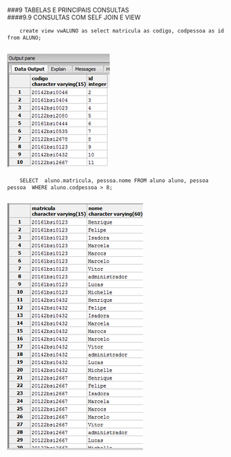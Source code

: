 ###9	TABELAS E PRINCIPAIS CONSULTAS<br>
####9.9	CONSULTAS COM SELF JOIN E VIEW<br>

				
        create view vwALUNO as select matricula as codigo, codpessoa as id from ALUNO;
        
![Alt text](https://github.com/calosguilherme/trab01/blob/master/9.9/view2.png  "Resultado")<br>
---------------------------------------------------------------------------------------------

				
        SELECT  aluno.matricula, pessoa.nome FROM aluno aluno, pessoa pessoa  WHERE aluno.codpessoa > 8;
        
![Alt text](https://github.com/calosguilherme/trab01/blob/master/9.9/self.png  "Resultado")<br>
---------------------------------------------------------------------------------------------
